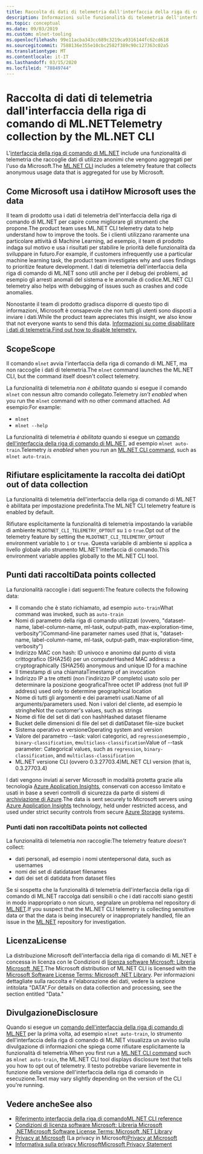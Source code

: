 ```yaml
---
title: Raccolta di dati di telemetria dall'interfaccia della riga di comando di ML.NET
description: Informazioni sulle funzionalità di telemetria dell'interfaccia della riga di comando di ML.NET che raccolgono dati di utilizzo per l'analisi, su come disabilitare le funzionalità e sui dati raccolti. Sono inoltre disponibili collegamenti al contratto di licenza di .NET e informazioni sulla conformità a GDPR di Microsoft.
ms.topic: conceptual
ms.date: 09/03/2019
ms.custom: mlnet-tooling
ms.openlocfilehash: 99e11acba343cc689c3219ca9316144fc62cd618
ms.sourcegitcommit: 7588136e355e10cbc2582f389c90c127363c02a5
ms.translationtype: MT
ms.contentlocale: it-IT
ms.lasthandoff: 03/15/2020
ms.locfileid: "78849744"
---
```

# <a name="telemetry-collection-by-the-mlnet-cli"></a><span data-ttu-id="e5b1d-104">Raccolta di dati di telemetria dall'interfaccia della riga di comando di ML.NET</span><span class="sxs-lookup"><span data-stu-id="e5b1d-104">Telemetry collection by the ML.NET CLI</span></span>

<span data-ttu-id="e5b1d-105">L'[interfaccia della riga di comando di ML.NET](https://aka.ms/mlnet-cli) include una funzionalità di telemetria che raccoglie dati di utilizzo anonimi che vengono aggregati per l'uso da Microsoft.</span><span class="sxs-lookup"><span data-stu-id="e5b1d-105">The [ML.NET CLI](https://aka.ms/mlnet-cli) includes a telemetry feature that collects anonymous usage data that is aggregated for use by Microsoft.</span></span>

## <a name="how-microsoft-uses-the-data"></a><span data-ttu-id="e5b1d-106">Come Microsoft usa i dati</span><span class="sxs-lookup"><span data-stu-id="e5b1d-106">How Microsoft uses the data</span></span>

<span data-ttu-id="e5b1d-107">Il team di prodotto usa i dati di telemetria dell'interfaccia della riga di comando di ML.NET per capire come migliorare gli strumenti che propone.</span><span class="sxs-lookup"><span data-stu-id="e5b1d-107">The product team uses ML.NET CLI telemetry data to help understand how to improve the tools.</span></span> <span data-ttu-id="e5b1d-108">Se i clienti utilizzano raramente una particolare attività di Machine Learning, ad esempio, il team di prodotto indaga sul motivo e usa i risultati per stabilire le priorità delle funzionalità da sviluppare in futuro.</span><span class="sxs-lookup"><span data-stu-id="e5b1d-108">For example, if customers infrequently use a particular machine learning task, the product team investigates why and uses findings to prioritize feature development.</span></span> <span data-ttu-id="e5b1d-109">I dati di telemetria dell'interfaccia della riga di comando di ML.NET sono utili anche per il debug dei problemi, ad esempio gli arresti anomali del sistema e le anomalie di codice.</span><span class="sxs-lookup"><span data-stu-id="e5b1d-109">ML.NET CLI telemetry also helps with debugging of issues such as crashes and code anomalies.</span></span>

<span data-ttu-id="e5b1d-110">Nonostante il team di prodotto gradisca disporre di questo tipo di informazioni, Microsoft è consapevole che non tutti gli utenti sono disposti a inviare i dati.</span><span class="sxs-lookup"><span data-stu-id="e5b1d-110">While the product team appreciates this insight, we also know that not everyone wants to send this data.</span></span> [<span data-ttu-id="e5b1d-111">Informazioni su come disabilitare i dati di telemetria.</span><span class="sxs-lookup"><span data-stu-id="e5b1d-111">Find out how to disable telemetry.</span></span>](#opt-out-of-data-collection)

## <a name="scope"></a><span data-ttu-id="e5b1d-112">Scope</span><span class="sxs-lookup"><span data-stu-id="e5b1d-112">Scope</span></span>

<span data-ttu-id="e5b1d-113">Il comando `mlnet` avvia l'interfaccia della riga di comando di ML.NET, ma non raccoglie i dati di telemetria.</span><span class="sxs-lookup"><span data-stu-id="e5b1d-113">The `mlnet` command launches the ML.NET CLI, but the command itself doesn't collect telemetry.</span></span>

<span data-ttu-id="e5b1d-114">La funzionalità di telemetria *non è abilitata* quando si esegue il comando `mlnet` con nessun altro comando collegato.</span><span class="sxs-lookup"><span data-stu-id="e5b1d-114">Telemetry *isn't enabled* when you run the `mlnet` command with no other command attached.</span></span> <span data-ttu-id="e5b1d-115">Ad esempio:</span><span class="sxs-lookup"><span data-stu-id="e5b1d-115">For example:</span></span>

- `mlnet`
- `mlnet --help`

<span data-ttu-id="e5b1d-116">La funzionalità di telemetria *è abilitata* quando si esegue un [comando dell'interfaccia della riga di comando di ML.NET](../reference/ml-net-cli-reference.md), ad esempio `mlnet auto-train`.</span><span class="sxs-lookup"><span data-stu-id="e5b1d-116">Telemetry *is enabled* when you run an [ML.NET CLI command](../reference/ml-net-cli-reference.md), such as `mlnet auto-train`.</span></span>

## <a name="opt-out-of-data-collection"></a><span data-ttu-id="e5b1d-117">Rifiutare esplicitamente la raccolta dei dati</span><span class="sxs-lookup"><span data-stu-id="e5b1d-117">Opt out of data collection</span></span>

<span data-ttu-id="e5b1d-118">La funzionalità di telemetria dell'interfaccia della riga di comando di ML.NET è abilitata per impostazione predefinita.</span><span class="sxs-lookup"><span data-stu-id="e5b1d-118">The ML.NET CLI telemetry feature is enabled by default.</span></span>

<span data-ttu-id="e5b1d-119">Rifiutare esplicitamente la funzionalità di telemetria impostando la variabile di ambiente `MLDOTNET_CLI_TELEMETRY_OPTOUT` su `1` o `true`.</span><span class="sxs-lookup"><span data-stu-id="e5b1d-119">Opt out of the telemetry feature by setting the `MLDOTNET_CLI_TELEMETRY_OPTOUT` environment variable to `1` or `true`.</span></span> <span data-ttu-id="e5b1d-120">Questa variabile di ambiente si applica a livello globale allo strumento ML.NET'interfaccia di comando.</span><span class="sxs-lookup"><span data-stu-id="e5b1d-120">This environment variable applies globally to the ML.NET CLI tool.</span></span>

## <a name="data-points-collected"></a><span data-ttu-id="e5b1d-121">Punti dati raccolti</span><span class="sxs-lookup"><span data-stu-id="e5b1d-121">Data points collected</span></span>

<span data-ttu-id="e5b1d-122">La funzionalità raccoglie i dati seguenti:</span><span class="sxs-lookup"><span data-stu-id="e5b1d-122">The feature collects the following data:</span></span>

- <span data-ttu-id="e5b1d-123">Il comando che è stato richiamato, ad esempio `auto-train`</span><span class="sxs-lookup"><span data-stu-id="e5b1d-123">What command was invoked, such as `auto-train`</span></span>
- <span data-ttu-id="e5b1d-124">Nomi di parametro della riga di comando utilizzati (ovvero, "dataset-name, label-column-name, ml-task, output-path, max-exploration-time, verbosity")</span><span class="sxs-lookup"><span data-stu-id="e5b1d-124">Command-line parameter names used (that is, "dataset-name, label-column-name, ml-task, output-path, max-exploration-time, verbosity")</span></span>
- <span data-ttu-id="e5b1d-125">Indirizzo MAC con hash: ID univoco e anonimo dal punto di vista crittografico (SHA256) per un computer</span><span class="sxs-lookup"><span data-stu-id="e5b1d-125">Hashed MAC address: a cryptographically (SHA256) anonymous and unique ID for a machine</span></span>
- <span data-ttu-id="e5b1d-126">Il timestamp di una chiamata</span><span class="sxs-lookup"><span data-stu-id="e5b1d-126">Timestamp of an invocation</span></span>
- <span data-ttu-id="e5b1d-127">Indirizzo IP a tre ottetti (non l'indirizzo IP completo) usato solo per determinare la posizione geografica</span><span class="sxs-lookup"><span data-stu-id="e5b1d-127">Three octet IP address (not full IP address) used only to determine geographical location</span></span>
- <span data-ttu-id="e5b1d-128">Nome di tutti gli argomenti e dei parametri usati.</span><span class="sxs-lookup"><span data-stu-id="e5b1d-128">Name of all arguments/parameters used.</span></span> <span data-ttu-id="e5b1d-129">Non i valori del cliente, ad esempio le stringhe</span><span class="sxs-lookup"><span data-stu-id="e5b1d-129">Not the customer's values, such as strings</span></span>
- <span data-ttu-id="e5b1d-130">Nome di file del set di dati con hash</span><span class="sxs-lookup"><span data-stu-id="e5b1d-130">Hashed dataset filename</span></span>
- <span data-ttu-id="e5b1d-131">Bucket delle dimensioni di file del set di dati</span><span class="sxs-lookup"><span data-stu-id="e5b1d-131">Dataset file-size bucket</span></span>
- <span data-ttu-id="e5b1d-132">Sistema operativo e versione</span><span class="sxs-lookup"><span data-stu-id="e5b1d-132">Operating system and version</span></span>
- <span data-ttu-id="e5b1d-133">Valore del parametro --task: valori categorici, ad `regression`esempio , `binary-classification`, e`multiclass-classification`</span><span class="sxs-lookup"><span data-stu-id="e5b1d-133">Value of --task parameter: Categorical values, such as `regression`, `binary-classification`, and `multiclass-classification`</span></span>
- <span data-ttu-id="e5b1d-134">ML.NET versione CLI (ovvero 0.3.27703.4)</span><span class="sxs-lookup"><span data-stu-id="e5b1d-134">ML.NET CLI version (that is, 0.3.27703.4)</span></span>

<span data-ttu-id="e5b1d-135">I dati vengono inviati ai server Microsoft in modalità protetta grazie alla tecnologia [Azure Application Insights](https://azure.microsoft.com/services/application-insights/), conservati con accesso limitato e usati in base a severi controlli di sicurezza da parte di sistemi di [archiviazione di Azure](https://azure.microsoft.com/services/storage/).</span><span class="sxs-lookup"><span data-stu-id="e5b1d-135">The data is sent securely to Microsoft servers using [Azure Application Insights](https://azure.microsoft.com/services/application-insights/) technology, held under restricted access, and used under strict security controls from secure [Azure Storage](https://azure.microsoft.com/services/storage/) systems.</span></span>

### <a name="data-points-not-collected"></a><span data-ttu-id="e5b1d-136">Punti dati non raccolti</span><span class="sxs-lookup"><span data-stu-id="e5b1d-136">Data points not collected</span></span>

<span data-ttu-id="e5b1d-137">La funzionalità di telemetria *non* raccoglie:</span><span class="sxs-lookup"><span data-stu-id="e5b1d-137">The telemetry feature *doesn't* collect:</span></span>

- <span data-ttu-id="e5b1d-138">dati personali, ad esempio i nomi utente</span><span class="sxs-lookup"><span data-stu-id="e5b1d-138">personal data, such as usernames</span></span>
- <span data-ttu-id="e5b1d-139">nomi dei set di dati</span><span class="sxs-lookup"><span data-stu-id="e5b1d-139">dataset filenames</span></span>
- <span data-ttu-id="e5b1d-140">dati dei set di dati</span><span class="sxs-lookup"><span data-stu-id="e5b1d-140">data from dataset files</span></span>

<span data-ttu-id="e5b1d-141">Se si sospetta che la funzionalità di telemetria dell'interfaccia della riga di comando di ML.NET raccolga dati sensibili o che i dati raccolti siano gestiti in modo inappropriato o non sicuro, segnalare un problema nel repository di [ML.NET](https://github.com/dotnet/machinelearning).</span><span class="sxs-lookup"><span data-stu-id="e5b1d-141">If you suspect that the ML.NET CLI telemetry is collecting sensitive data or that the data is being insecurely or inappropriately handled, file an issue in the [ML.NET](https://github.com/dotnet/machinelearning) repository for investigation.</span></span>

## <a name="license"></a><span data-ttu-id="e5b1d-142">Licenza</span><span class="sxs-lookup"><span data-stu-id="e5b1d-142">License</span></span>

<span data-ttu-id="e5b1d-143">La distribuzione Microsoft dell'interfaccia della riga di comando di ML.NET è concessa in licenza con le Condizioni di [licenza software Microsoft: Libreria Microsoft .NET](https://aka.ms/dotnet-core-eula).</span><span class="sxs-lookup"><span data-stu-id="e5b1d-143">The Microsoft distribution of ML.NET CLI is licensed with the [Microsoft Software License Terms: Microsoft .NET Library](https://aka.ms/dotnet-core-eula).</span></span> <span data-ttu-id="e5b1d-144">Per informazioni dettagliate sulla raccolta e l'elaborazione dei dati, vedere la sezione intitolata "DATA".</span><span class="sxs-lookup"><span data-stu-id="e5b1d-144">For details on data collection and processing, see the section entitled "Data."</span></span>

## <a name="disclosure"></a><span data-ttu-id="e5b1d-145">Divulgazione</span><span class="sxs-lookup"><span data-stu-id="e5b1d-145">Disclosure</span></span>

<span data-ttu-id="e5b1d-146">Quando si esegue un [comando dell'interfaccia della riga di comando di ML.NET](../reference/ml-net-cli-reference.md) per la prima volta, ad esempio `mlnet auto-train`, lo strumento dell'interfaccia della riga di comando di ML.NET visualizza un avviso sulla divulgazione di informazioni che spiega come rifiutare esplicitamente la funzionalità di telemetria.</span><span class="sxs-lookup"><span data-stu-id="e5b1d-146">When you first run a [ML.NET CLI command](../reference/ml-net-cli-reference.md) such as `mlnet auto-train`, the ML.NET CLI tool displays disclosure text that tells you how to opt out of telemetry.</span></span> <span data-ttu-id="e5b1d-147">Il testo potrebbe variare lievemente in funzione della versione dell'interfaccia della riga di comando in esecuzione.</span><span class="sxs-lookup"><span data-stu-id="e5b1d-147">Text may vary slightly depending on the version of the CLI you're running.</span></span>

## <a name="see-also"></a><span data-ttu-id="e5b1d-148">Vedere anche</span><span class="sxs-lookup"><span data-stu-id="e5b1d-148">See also</span></span>

- [<span data-ttu-id="e5b1d-149">Riferimento interfaccia della riga di comando</span><span class="sxs-lookup"><span data-stu-id="e5b1d-149">ML.NET CLI reference</span></span>](../reference/ml-net-cli-reference.md)
- [<span data-ttu-id="e5b1d-150">Condizioni di licenza software Microsoft: Libreria Microsoft .NET</span><span class="sxs-lookup"><span data-stu-id="e5b1d-150">Microsoft Software License Terms: Microsoft .NET Library</span></span>](https://aka.ms/dotnet-core-eula)
- <span data-ttu-id="e5b1d-151">[Privacy at Microsoft](https://www.microsoft.com/trustcenter/privacy/) (La privacy in Microsoft)</span><span class="sxs-lookup"><span data-stu-id="e5b1d-151">[Privacy at Microsoft](https://www.microsoft.com/trustcenter/privacy/)</span></span>
- [<span data-ttu-id="e5b1d-152">Informativa sulla privacy Microsoft</span><span class="sxs-lookup"><span data-stu-id="e5b1d-152">Microsoft Privacy Statement</span></span>](https://privacy.microsoft.com/privacystatement)
